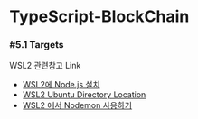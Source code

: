 # TypeScript-BlockChain

### #5.1 Targets   
WSL2 관련참고 Link
- [WSL2에 Node.js 설치](https://velog.io/@iinsue/WSL2%EC%97%90-Node.js-%EC%84%A4%EC%B9%98)
- [WSL2 Ubuntu Directory Location](https://velog.io/@iinsue/WSL2-%EB%94%94%EB%A0%89%ED%86%A0%EB%A6%AC-%EA%B2%80%EC%83%89)
- [WSL2 에서 Nodemon 사용하기](https://github.com/Practice-Nomadcoders-Lesson/TypeScript-BlockChain)
